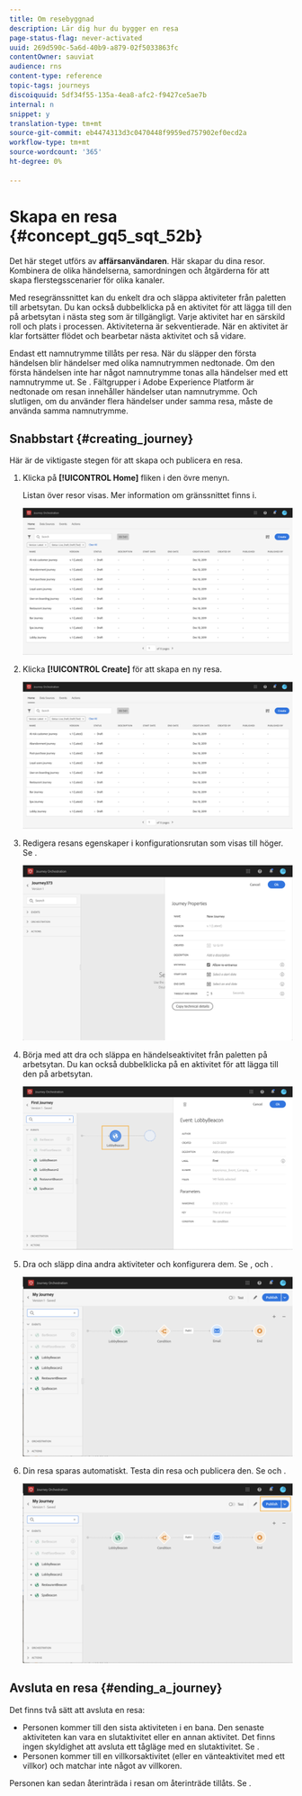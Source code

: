 ```yaml
---
title: Om resebyggnad
description: Lär dig hur du bygger en resa
page-status-flag: never-activated
uuid: 269d590c-5a6d-40b9-a879-02f5033863fc
contentOwner: sauviat
audience: rns
content-type: reference
topic-tags: journeys
discoiquuid: 5df34f55-135a-4ea8-afc2-f9427ce5ae7b
internal: n
snippet: y
translation-type: tm+mt
source-git-commit: eb4474313d3c0470448f9959ed757902ef0ecd2a
workflow-type: tm+mt
source-wordcount: '365'
ht-degree: 0%

---
```




# Skapa en resa {#concept_gq5_sqt_52b}

Det här steget utförs av **affärsanvändaren**. Här skapar du dina resor. Kombinera de olika händelserna, samordningen och åtgärderna för att skapa flerstegsscenarier för olika kanaler.

Med resegränssnittet kan du enkelt dra och släppa aktiviteter från paletten till arbetsytan. Du kan också dubbelklicka på en aktivitet för att lägga till den på arbetsytan i nästa steg som är tillgängligt. Varje aktivitet har en särskild roll och plats i processen. Aktiviteterna är sekventierade. När en aktivitet är klar fortsätter flödet och bearbetar nästa aktivitet och så vidare.

Endast ett namnutrymme tillåts per resa. När du släpper den första händelsen blir händelser med olika namnutrymmen nedtonade. Om den första händelsen inte har något namnutrymme tonas alla händelser med ett namnutrymme ut. Se [](../event/selecting-the-namespace.md). Fältgrupper i Adobe Experience Platform är nedtonade om resan innehåller händelser utan namnutrymme. Och slutligen, om du använder flera händelser under samma resa, måste de använda samma namnutrymme.

## Snabbstart {#creating_journey}

Här är de viktigaste stegen för att skapa och publicera en resa.

1. Klicka på **[!UICONTROL Home]** fliken i den övre menyn.

   Listan över resor visas. Mer information om gränssnittet finns [](../building-journeys/using-the-journey-designer.md) i.

   ![](../assets/journey30.png)

1. Klicka **[!UICONTROL Create]** för att skapa en ny resa.

   ![](../assets/journey31.png)

1. Redigera resans egenskaper i konfigurationsrutan som visas till höger. Se [](../building-journeys/changing-properties.md).

   ![](../assets/journey32.png)

1. Börja med att dra och släppa en händelseaktivitet från paletten på arbetsytan. Du kan också dubbelklicka på en aktivitet för att lägga till den på arbetsytan.

   ![](../assets/journey33.png)

1. Dra och släpp dina andra aktiviteter och konfigurera dem. Se [](../building-journeys/event-activities.md), [](../building-journeys/about-orchestration-activities.md) och [](../building-journeys/about-action-activities.md).

   ![](../assets/journey34.png)

1. Din resa sparas automatiskt. Testa din resa och publicera den. Se [](../building-journeys/testing-the-journey.md) och [](../building-journeys/publishing-the-journey.md).

   ![](../assets/journey36.png)

## Avsluta en resa {#ending_a_journey}

Det finns två sätt att avsluta en resa:

* Personen kommer till den sista aktiviteten i en bana. Den senaste aktiviteten kan vara en slutaktivitet eller en annan aktivitet. Det finns ingen skyldighet att avsluta ett tågläge med en slutaktivitet. Se [](../building-journeys/end-activity.md).
* Personen kommer till en villkorsaktivitet (eller en vänteaktivitet med ett villkor) och matchar inte något av villkoren.

Personen kan sedan återinträda i resan om återinträde tillåts. Se [](../building-journeys/changing-properties.md).
